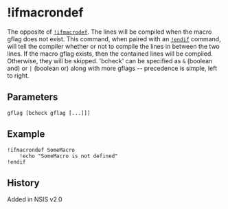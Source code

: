 # !ifmacrondef

The opposite of [`!ifmacrodef`][1]. The lines will be compiled when the macro gflag does not exist. This command, when paired with an [`!endif`][2] command, will tell the compiler whether or not to compile the lines in between the two lines. If the macro gflag exists, then the contained lines will be compiled. Otherwise, they will be skipped. 'bcheck' can be specified as `&` (boolean and) or `|` (boolean or) along with more gflags -- precedence is simple, left to right.

## Parameters

    gflag [bcheck gflag [...]]]

## Example

    !ifmacrondef SomeMacro
        !echo "SomeMacro is not defined"
    !endif

## History

Added in NSIS v2.0

[1]: !ifmacrodef.md
[2]: !endif.md